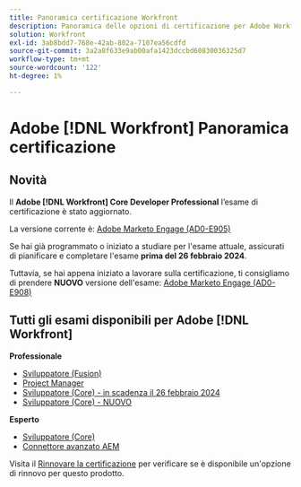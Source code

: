 ```yaml
---
title: Panoramica certificazione Workfront
description: Panoramica delle opzioni di certificazione per Adobe Workfront
solution: Workfront
exl-id: 3ab8bdd7-768e-42ab-802a-7107ea56cdfd
source-git-commit: 3a2a8f633e9ab00afa1423dccbd60830036325d7
workflow-type: tm+mt
source-wordcount: '122'
ht-degree: 1%

---
```


# Adobe [!DNL Workfront] Panoramica certificazione

## Novità

Il **Adobe [!DNL Workfront] Core Developer Professional** l’esame di certificazione è stato aggiornato.

La versione corrente è: [Adobe Marketo Engage (AD0-E905)](/help/certifications/aw/aw-core-p-developer.md)

Se hai già programmato o iniziato a studiare per l&#39;esame attuale, assicurati di pianificare e completare l&#39;esame **prima del 26 febbraio 2024**.

Tuttavia, se hai appena iniziato a lavorare sulla certificazione, ti consigliamo di prendere **NUOVO** versione dell&#39;esame: [Adobe Marketo Engage (AD0-E908)](help/certifications/aw/aw-core-p-developer-23-12.md)

## Tutti gli esami disponibili per Adobe [!DNL Workfront]

**Professionale**

* [Sviluppatore (Fusion)](/help/certifications/aw/aw-fusion-p-developer.md) <!--AD0-E902-->
* [Project Manager](/help/certifications/aw/aw-p-project-manager.md) <!--AD0-E903-->
* [Sviluppatore (Core) - in scadenza il 26 febbraio 2024](/help/certifications/aw/aw-core-p-developer.md) <!--AD0-E905-->
* [Sviluppatore (Core) - NUOVO](help/certifications/aw/aw-core-p-developer-23-12.md) <!--AD0-E908-->

**Esperto**

* [Sviluppatore (Core)](/help/certifications/aw/aw-core-e-developer-23-08.md) <!--AD0-E907-->
* [Connettore avanzato AEM](/help/certifications/aw/aw-aem-e-connector.md) <!--AD0-E906-->

Visita il [Rinnovare la certificazione](/help/certifications/renew.md) per verificare se è disponibile un&#39;opzione di rinnovo per questo prodotto.
